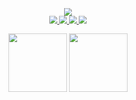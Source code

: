 <div align="center">
	<a href="https://harrypeach.co.uk/">
		<img src="https://user-images.githubusercontent.com/4750998/102998787-c49f2980-451f-11eb-9d73-da4c3ec2ab83.png">
	</a>
	<br />
	<a href="https://github.com/HarryPeach.gpg">
		<img src="https://img.shields.io/badge/GPG-5A24B165D56227F3-ED45F0?style=flat-square&logo=gnu-privacy-guard"></img>
	</a>
	<a href="https://www.linkedin.com/public-profile/in/harry-peach-a28893156">
		<img src="https://img.shields.io/badge/LinkedIn-Harry%20Peach-b649f0?style=flat-square&logo=linkedin"></img>
	</a>
	<a href="https://gitlab.com/b">
		<img src="https://img.shields.io/badge/GitLab-b-8d54f2?style=flat-square&logo=gitlab"></img>
	</a>
	<a href="https://harrypeach.co.uk/">
		<img src="https://img.shields.io/badge/Site-harrypeach.co.uk-5d5cf4?style=flat-square&logo=apache"></img>
	</a>
</div>

<br />

<div align="center">
	<img height="120" src="https://github-readme-stats.vercel.app/api?username=HarryPeach&theme=radical&show_icons=true">
	<img height="120" src="https://github-readme-stats.vercel.app/api/top-langs/?username=HarryPeach&layout=compact&theme=radical">
</div>